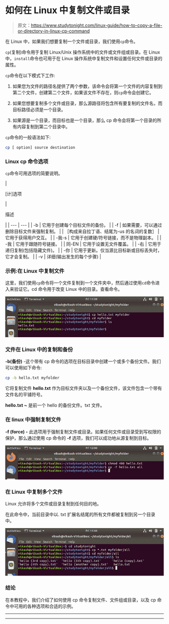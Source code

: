 # 如何在 Linux 中复制文件或目录

> 原文：<https://www.studytonight.com/linux-guide/how-to-copy-a-file-or-directory-in-linux-cp-command>

在 Linux 中，如果我们想要复制一个文件或目录，我们使用`cp`命令。

`cp`(复制)命令用于复制 Linux/Unix 操作系统中的文件或文件组或目录。在 Linux 中，`install`命令也可用于在 Linux 操作系统中复制文件和设置任何文件或目录的属性。

`cp`命令在以下模式下工作:

1.  如果您为文件的路径名提供了两个参数，该命令会将第一个文件的内容复制到第二个文件，创建第二个文件，如果该文件不存在，则`cp`命令会创建它。

2.  如果您想要复制多个文件或目录，那么源路径将包含所有要复制的文件名，而目标路径必须是一个目录。

3.  如果源是一个目录，而目标也是一个目录，那么 cp 命令会将第一个目录的所有内容复制到第二个目录中。

`cp`命令的一般语法如下:

```sh
cp [ option] source destination
```

### Linux cp 命令选项

`cp`命令可用选项的简要说明。

| 

[计]选项

 | 

描述

 |
| --- | --- |
| -b | 它用于创建每个目标文件的备份。 |
| -f | 如果需要，可以通过删除目标文件来强制复制。 |
| ［构成来自拉丁语、结尾为-us 的名词的复数］ | 它用于获得用户交互。 |
| -我-s | 它用于创建硬/符号链接，而不是物理副本。 |
| -我 | 它用于跟随符号链接。 |
| 同-EN | 它用于设置无文件覆盖。 |
| -右 | 它用于递归复制(包括隐藏文件)。 |
| -你 | 它用于更新。仅当源比目标新或目标丢失时，它才会复制。 |
| -v | 详细(输出发生的每个步骤) |

### 示例:在 Linux 中复制文件

这里，我们使用`cp`命令将一个文件复制到一个文件夹中，然后通过使用`cd`命令进入来验证它。cd 命令用于改变 Linux 中的目录。查看命令。

![simple use of cp command](img/b928378faac86a4051629cc299e778ed.png)

### 文件在 Linux 中的复制和备份

**-b(备份)** -这个带有 cp 命令的选项在目标目录中创建一个或多个备份文件。我们可以使用如下命令:

```sh
cp -b hello.txt myfolder 
```

它将复制文件 **hello.txt** 作为目标文件夹以及一个备份文件，该文件包含一个带有文件名的平铺符号。

**hello.txt ~** 是前一个 hello 的备份文件。txt 文件。

### 在 linux 中强制复制文件

**-f (force) -** 此选项用于强制复制文件或目录。如果任何文件或目录受到写权限的保护，那么通过使用 cp 命令的 **-f** 选项，我们可以成功地从源复制到目标。

![-f (force) option copy file forcefully](img/ce679c406534025fa06b9e711947d350.png)

### 在 Linux 中复制多个文件

Linux 允许将多个文件或目录复制到任何目的地。

在此命令中，当前目录中以. txt 扩展名结尾的所有文件都被复制到另一个目录中。

![use of cp command with same type of files](img/ff3b601befb1344587d2a4c7f7244a17.png)

### 结论

在本教程中，我们介绍了如何使用 cp 命令复制文件、文件组或目录，以及 cp 命令中可用的各种选项和合适的示例。

* * *

* * *